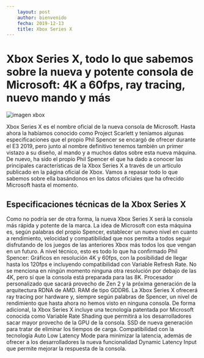 ```yaml
---
    layout: post
    author: bienvenido
    fecha: 2019-12-13
    title: Xbox Series X
---
```


# Xbox Series X, todo lo que sabemos sobre la nueva y potente consola de Microsoft: 4K a 60fps, ray tracing, nuevo mando y más
![imagen xbox]({{site.baseurl}}/assets/img/xbox.jpeg)

Xbox Series X es el nombre oficial de la nueva consola de Microsoft. Hasta ahora la habíamos conocido como Project Scarlett y teníamos algunas especificaciones que el propio Phil Spencer se encargó de ofrecer durante el E3 2019, pero junto al nombre definitivo tenemos también un primer vistazo a su diseño, al mando y a muchos datos sobre esta nueva máquina.
De nuevo, ha sido el propio Phil Spencer el que ha dado a conocer las principales características de la Xbox Series X a través de un artículo publicado en la página oficial de Xbox. Vamos a repasar todo lo que sabemos sobre ella basándonos en los datos oficiales que ha ofrecido Microsoft hasta el momento.
## Especificaciones técnicas de la Xbox Series X
Como no podría ser de otra forma, la nueva Xbox Series X será la consola más rápida y potente de la marca. La idea de Microsoft con esta máquina es, según palabras del propio Spencer, establecer un nuevo nivel en cuanto a rendimiento, velocidad y compatibilidad que nos permita a todos seguir disfrutando de los juegos de las anteriores Xbox más todos los que vengan en un futuro.
A nivel técnico, esto es todo lo que ha confirmado Phil Spencer:
Gráficos en resolución 4K y 60fps, con la posibilidad de llegar hasta los 120fps e incluyendo compatibilidad con Variable Refresh Rate. No se menciona en ningún momento ninguna otra resolución por debajo de las 4K, pero sí que la consola está preparada para las 8K.
Procesador personalizado que sacará provecho de Zen 2 y la próxima generación de la arquitectura RDNA de AMD.
RAM de tipo GDDR6.
La Xbox Series X ofrecerá ray tracing por hardware y, siempre según palabras de Spencer, un nivel de rendimiento que hasta ahora no hemos visto en ninguna consola.
De forma adicional, la Xbox Series X incluye una tecnología patentada por Microsoft conocida como Variable Rate Shading que permitirá a los desarrolladores sacar mayor provecho de la GPU de la consola.
SSD de nueva generación para tratar de eliminar los tiempos de carga.
Compatibilidad con la tecnología Auto Low Latency Mode para minimizar la latencia, además de ofrecer a los desarrolladores la nueva funcionalidad Dynamic Latency Input que permite mejorar la respuesta de la consola.

